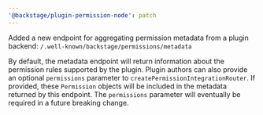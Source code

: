 ```yaml
---
'@backstage/plugin-permission-node': patch
---
```


Added a new endpoint for aggregating permission metadata from a plugin backend: `/.well-known/backstage/permissions/metadata`

By default, the metadata endpoint will return information about the permission rules supported by the plugin. Plugin authors can also provide an optional `permissions` parameter to `createPermissionIntegrationRouter`. If provided, these `Permission` objects will be included in the metadata returned by this endpoint. The `permissions` parameter will eventually be required in a future breaking change.

